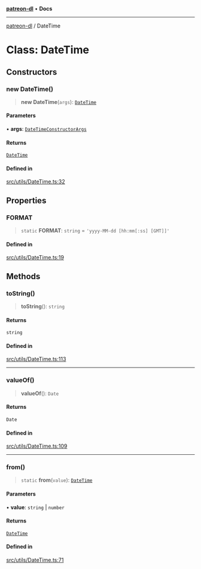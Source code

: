 [**patreon-dl**](../README.md) • **Docs**

***

[patreon-dl](../README.md) / DateTime

# Class: DateTime

## Constructors

### new DateTime()

> **new DateTime**(`args`): [`DateTime`](DateTime.md)

#### Parameters

• **args**: [`DateTimeConstructorArgs`](../type-aliases/DateTimeConstructorArgs.md)

#### Returns

[`DateTime`](DateTime.md)

#### Defined in

[src/utils/DateTime.ts:32](https://github.com/patrickkfkan/patreon-dl/blob/794996b6269a4df0afea77da4d86f16365f2adf5/src/utils/DateTime.ts#L32)

## Properties

### FORMAT

> `static` **FORMAT**: `string` = `'yyyy-MM-dd [hh:mm[:ss] [GMT]]'`

#### Defined in

[src/utils/DateTime.ts:19](https://github.com/patrickkfkan/patreon-dl/blob/794996b6269a4df0afea77da4d86f16365f2adf5/src/utils/DateTime.ts#L19)

## Methods

### toString()

> **toString**(): `string`

#### Returns

`string`

#### Defined in

[src/utils/DateTime.ts:113](https://github.com/patrickkfkan/patreon-dl/blob/794996b6269a4df0afea77da4d86f16365f2adf5/src/utils/DateTime.ts#L113)

***

### valueOf()

> **valueOf**(): `Date`

#### Returns

`Date`

#### Defined in

[src/utils/DateTime.ts:109](https://github.com/patrickkfkan/patreon-dl/blob/794996b6269a4df0afea77da4d86f16365f2adf5/src/utils/DateTime.ts#L109)

***

### from()

> `static` **from**(`value`): [`DateTime`](DateTime.md)

#### Parameters

• **value**: `string` \| `number`

#### Returns

[`DateTime`](DateTime.md)

#### Defined in

[src/utils/DateTime.ts:71](https://github.com/patrickkfkan/patreon-dl/blob/794996b6269a4df0afea77da4d86f16365f2adf5/src/utils/DateTime.ts#L71)

